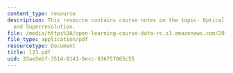 ```yaml
---
content_type: resource
description: This resource contains course notes on the topic- Optical Flow, Tracking,
  and Superresolution.
file: /media/https%3A/open-learning-course-data-rc.s3.amazonaws.com/20-482j-foundations-of-algorithms-and-computational-techniques-in-systems-biology-spring-2006/33ae5ebf351481410ecc936757865c55_l23.pdf
file_type: application/pdf
resourcetype: Document
title: l23.pdf
uid: 33ae5ebf-3514-8141-0ecc-936757865c55
---
```

